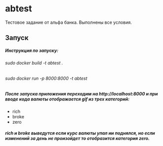 # abtest

Тестовое задание от альфа банка. Выполнены все условия.

## Запуск
##### Инструкция по запуску:
###### sudo docker build -t abtest .
###### sudo docker run -p 8000:8000 -t abtest

##### После запуска приложения переходим на http://localhost:8000 и при вводе кода валюты отображается gif из трех категорий:
* rich
* broke
* zero

##### rich и broke выведутся если курс валюты упал ии поднялся, но если изменений за день не произойдет то отобразится категория zero.
